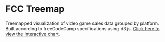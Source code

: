 # FCC Treemap

Treemapped visualization of video game sales data grouped by platform. Built according to freeCodeCamp specifications using d3.js. [Click here to view the interactive chart](https://peeblesbrandon.github.io/fcc-treemap/).
